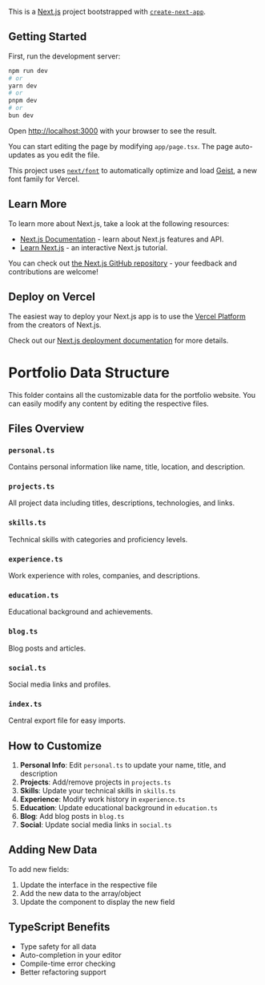 This is a [Next.js](https://nextjs.org) project bootstrapped with [`create-next-app`](https://nextjs.org/docs/app/api-reference/cli/create-next-app).

## Getting Started

First, run the development server:

```bash
npm run dev
# or
yarn dev
# or
pnpm dev
# or
bun dev
```

Open [http://localhost:3000](http://localhost:3000) with your browser to see the result.

You can start editing the page by modifying `app/page.tsx`. The page auto-updates as you edit the file.

This project uses [`next/font`](https://nextjs.org/docs/app/building-your-application/optimizing/fonts) to automatically optimize and load [Geist](https://vercel.com/font), a new font family for Vercel.

## Learn More

To learn more about Next.js, take a look at the following resources:

- [Next.js Documentation](https://nextjs.org/docs) - learn about Next.js features and API.
- [Learn Next.js](https://nextjs.org/learn) - an interactive Next.js tutorial.

You can check out [the Next.js GitHub repository](https://github.com/vercel/next.js) - your feedback and contributions are welcome!

## Deploy on Vercel

The easiest way to deploy your Next.js app is to use the [Vercel Platform](https://vercel.com/new?utm_medium=default-template&filter=next.js&utm_source=create-next-app&utm_campaign=create-next-app-readme) from the creators of Next.js.

Check out our [Next.js deployment documentation](https://nextjs.org/docs/app/building-your-application/deploying) for more details.

# Portfolio Data Structure

This folder contains all the customizable data for the portfolio website. You can easily modify any content by editing the respective files.

## Files Overview

### `personal.ts`
Contains personal information like name, title, location, and description.

### `projects.ts`
All project data including titles, descriptions, technologies, and links.

### `skills.ts`
Technical skills with categories and proficiency levels.

### `experience.ts`
Work experience with roles, companies, and descriptions.

### `education.ts`
Educational background and achievements.

### `blog.ts`
Blog posts and articles.

### `social.ts`
Social media links and profiles.

### `index.ts`
Central export file for easy imports.

## How to Customize

1. **Personal Info**: Edit `personal.ts` to update your name, title, and description
2. **Projects**: Add/remove projects in `projects.ts`
3. **Skills**: Update your technical skills in `skills.ts`
4. **Experience**: Modify work history in `experience.ts`
5. **Education**: Update educational background in `education.ts`
6. **Blog**: Add blog posts in `blog.ts`
7. **Social**: Update social media links in `social.ts`

## Adding New Data

To add new fields:
1. Update the interface in the respective file
2. Add the new data to the array/object
3. Update the component to display the new field

## TypeScript Benefits

- Type safety for all data
- Auto-completion in your editor
- Compile-time error checking
- Better refactoring support
